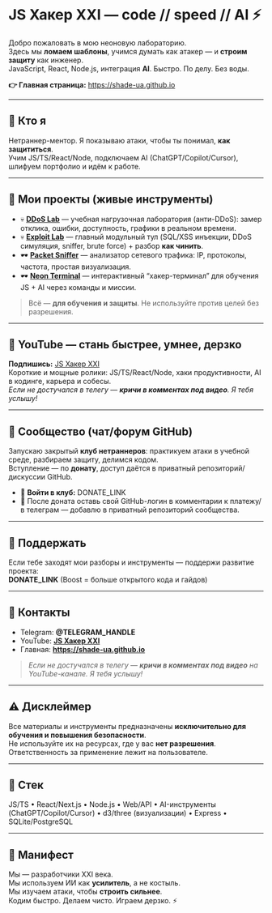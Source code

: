 # JS Хакер XXI — code // speed // AI ⚡

Добро пожаловать в мою неоновую лабораторию.  
Здесь мы **ломаем шаблоны**, учимся думать как атакер — и **строим защиту** как инженер.  
JavaScript, React, Node.js, интеграция **AI**. Быстро. По делу. Без воды.

**👉 Главная страница:** https://shade-ua.github.io

---

## 🧠 Кто я
Нетраннер-ментор. Я показываю атаки, чтобы ты понимал, **как защититься**.  
Учим JS/TS/React/Node, подключаем AI (ChatGPT/Copilot/Cursor), шлифуем портфолио и идём к работе.

---

## 🧩 Мои проекты (живые инструменты)
- 💀 **[DDoS Lab](https://github.com/shade-ua/ddos-lab)** — учебная нагрузочная лаборатория (анти-DDoS): замер отклика, ошибки, доступность, графики в реальном времени.  
- 💀 **[Exploit Lab](https://github.com/shade-ua/exploit-lab)** — главный модульный тул (SQL/XSS инъекции, DDoS симуляция, sniffer, brute force) + разбор **как чинить**.  
- 🕶️ **[Packet Sniffer](https://github.com/shade-ua/packet-sniffer)** — анализатор сетевого трафика: IP, протоколы, частота, простая визуализация.  
- 🕶️ **[Neon Terminal](https://github.com/shade-ua/neon-terminal)** — интерактивный “хакер-терминал” для обучения JS + AI через команды и миссии.

> Всё — **для обучения и защиты**. Не используйте против целей без разрешения.

---

## 🎥 YouTube — стань быстрее, умнее, дерзко
**Подпишись:** [JS Хакер XXI](YOUTUBE_CHANNEL_LINK)  
Короткие и мощные ролики: JS/TS/React/Node, хаки продуктивности, AI в кодинге, карьера и собесы.  
*Если не достучался в телегу — **кричи в комментах под видео**. Я тебя услышу!*

---

## 💬 Сообщество (чат/форум GitHub)
Запускаю закрытый **клуб нетраннеров**: практикуем атаки в учебной среде, разбираем защиту, делимся кодом.  
Вступление — по **донату**, доступ даётся в приватный репозиторий/дискуссии GitHub.

- 🔗 **Войти в клуб:** DONATE_LINK  
- 🔐 После доната оставь свой GitHub-логин в комментарии к платежу/в телеграм — добавлю в приватный репозиторий сообщества.

---

## 💖 Поддержать
Если тебе заходят мои разборы и инструменты — поддержи развитие проекта:  
**DONATE_LINK** (Boost = больше открытого кода и гайдов)

---

## 📡 Контакты
- Telegram: **@TELEGRAM_HANDLE**  
- YouTube: **[JS Хакер XXI](YOUTUBE_CHANNEL_LINK)**  
- Главная: **https://shade-ua.github.io**

> *Если не достучался в телегу — **кричи в комментах под видео** на YouTube-канале. Я тебя услышу!*

---

## ⚠️ Дисклеймер
Все материалы и инструменты предназначены **исключительно для обучения и повышения безопасности**.  
Не используйте их на ресурсах, где у вас **нет разрешения**. Ответственность за применение лежит на пользователе.

---

## 🔧 Стек
JS/TS • React/Next.js • Node.js • Web/API • AI-инструменты (ChatGPT/Copilot/Cursor) • d3/three (визуализации) • Express • SQLite/PostgreSQL

---

## 🏁 Манифест
Мы — разработчики XXI века.  
Мы используем ИИ как **усилитель**, а не костыль.  
Мы изучаем атаки, чтобы **строить сильнее**.  
Кодим быстро. Делаем чисто. Играем дерзко. ⚡
